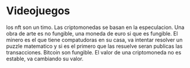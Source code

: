 # Videojuegos
  los nft son un timo. Las criptomonedas se basan en la especulacion. Una obra de arte es no fungible, una moneda de euro si que es fungible. El minero es el que tiene compatudoras en su casa, va intentar resolver un puzzle matematico y si es el primero que las resuelve seran publicas las transacciones. Bitcoin son fungible. El valor de una criptomoneda no es estable, va cambiando su valor.
